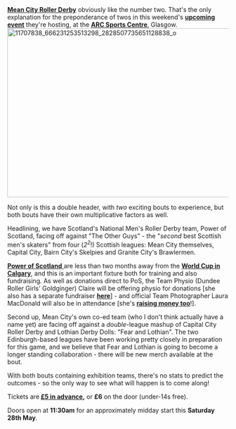 <html><body><a href="https://www.facebook.com/MeanCityRollerDerby/"><strong>Mean City Roller Derby</strong></a> obviously like the number two. That's the only explanation for the preponderance of twos in this weekend's <strong><a href="https://www.facebook.com/events/487160101472894/">upcoming event</a></strong> they're hosting, at the <strong><a href="https://www.google.co.uk/maps/place/ARC:+Health+and+Fitness/@55.8662183,-4.2519236,17z/data=!3m1!4b1!4m5!3m4!1s0x4888441f10416197:0x3a9426f40d4b58b7!8m2!3d55.8662153!4d-4.2497349">ARC Sports Centre</a></strong>, Glasgow.

<img class="aligncenter size-large wp-image-7335" src="https://www.scottishrollerderbyblog.com/2016/05/11707838_666231253513298_2828507735651128838_o.jpg?w=1024" alt="11707838_666231253513298_2828507735651128838_o" width="1024" height="384">

Not only is this a double header, with <em>two</em> exciting bouts to experience, but both bouts have their own multiplicative factors as well.

Headlining, we have Scotland's National Men's Roller Derby team, Power of Scotland, facing off against "The Other Guys" - the "<em>second</em> best Scottish men's skaters" from four (<em>2<sup>2</sup></em>!) Scottish leagues: Mean City themselves, Capital City, Bairn City's Skelpies and Granite City's Brawlermen.

<a href="https://www.facebook.com/PowerOfScotland/"><strong>Power of Scotland</strong> </a>are less than two months away from the <strong><a href="http://mrdwc.com/">World Cup in Calgary</a></strong>, and this is an important fixture both for training and also fundraising. As well as donations direct to PoS, the Team Physio (Dundee Roller Girls' Goldginger) Claire will be offering physio for donations [she also has a separate fundraiser <strong><a href="https://www.justgiving.com/Claire-Semple2">here</a></strong>] - and official Team Photographer Laura MacDonald will also be in attendance [she's <strong><a href="https://www.gofundme.com/PoSLauraCalgary">raising money too</a></strong>!].

Second up, Mean City's own co-ed team (who I don't think actually have a name yet) are facing off against a <em>double</em>-league mashup of Capital City Roller Derby and Lothian Derby Dolls: "Fear and Lothian". The two Edinburgh-based leagues have been working pretty closely in preparation for this game, and we believe that Fear and Lothian is going to become a longer standing collaboration - there will be new merch available at the bout.

With both bouts containing exhibition teams, there's no stats to predict the outcomes - so the only way to see what will happen is to come along!

Tickets are<strong> <a href="http://meancityrollerderby.com/tickets.php">£5 in advance</a>,</strong> or <strong>£6</strong> on the door (under-14s free).

Doors open at <strong>11:30am</strong> for an approximately midday start this <strong>Saturday 28th May</strong>.</body></html>
